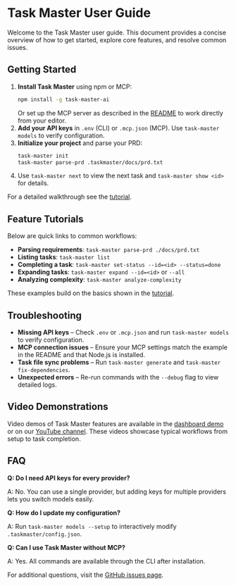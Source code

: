 # Task Master User Guide

Welcome to the Task Master user guide. This document provides a concise overview of how to get started, explore core features, and resolve common issues.

## Getting Started

1. **Install Task Master** using npm or MCP:
   ```bash
   npm install -g task-master-ai
   ```
   Or set up the MCP server as described in the [README](../README.md) to work directly from your editor.
2. **Add your API keys** in `.env` (CLI) or `.mcp.json` (MCP). Use `task-master models` to verify configuration.
3. **Initialize your project** and parse your PRD:
   ```bash
   task-master init
   task-master parse-prd .taskmaster/docs/prd.txt
   ```
4. Use `task-master next` to view the next task and `task-master show <id>` for details.

For a detailed walkthrough see the [tutorial](tutorial.md).

## Feature Tutorials

Below are quick links to common workflows:

- **Parsing requirements**: `task-master parse-prd ./docs/prd.txt`
- **Listing tasks**: `task-master list`
- **Completing a task**: `task-master set-status --id=<id> --status=done`
- **Expanding tasks**: `task-master expand --id=<id>` or `--all`
- **Analyzing complexity**: `task-master analyze-complexity`

These examples build on the basics shown in the [tutorial](tutorial.md).

## Troubleshooting

- **Missing API keys** – Check `.env` or `.mcp.json` and run `task-master models` to verify configuration.
- **MCP connection issues** – Ensure your MCP settings match the example in the README and that Node.js is installed.
- **Task file sync problems** – Run `task-master generate` and `task-master fix-dependencies`.
- **Unexpected errors** – Re-run commands with the `--debug` flag to view detailed logs.

## Video Demonstrations

Video demos of Task Master features are available in the [dashboard demo](dashboard/index.html) or on our [YouTube channel](https://www.youtube.com/@taskmasterai). These videos showcase typical workflows from setup to task completion.

## FAQ

**Q: Do I need API keys for every provider?**

A: No. You can use a single provider, but adding keys for multiple providers lets you switch models easily.

**Q: How do I update my configuration?**

A: Run `task-master models --setup` to interactively modify `.taskmaster/config.json`.

**Q: Can I use Task Master without MCP?**

A: Yes. All commands are available through the CLI after installation.

For additional questions, visit the [GitHub issues page](https://github.com/eyaltoledano/claude-task-master/issues).
